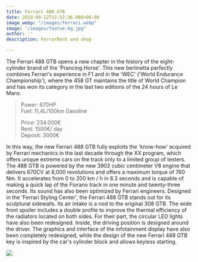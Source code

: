 ```yaml
---
title: Ferrari 488 GTB
date: 2018-09-12T12:52:36.000+06:00
image_webp: "/images/ferrari.webp"
image: "/images/featue-bg.jpg"
author: ''
description: FerrarRent and shop

---
```

The Ferrari 488 GTB opens a new chapter in the history of the eight-cylinder brand of the 'Prancing Horse'. This new berlinetta perfectly combines Ferrari's experience in F1 and in the 'WEC' ('World Endurance Championship'), where the 458 GT maintains the title of World Champion and has won its category in the last two editions of the 24 hours of Le Mans.

> Power: 670HP  
> Fuel: 11,4L/100km Gasoline
>
> Price: 234.000€  
> Rent: 1500€/ day  
> Deposit: 3000€

In this way, the new Ferrari 488 GTB fully exploits the 'know-how' acquired by Ferrari mechanics in the last decade through the XX program, which offers unique extreme cars on the track only to a limited group of testers. The 488 GTB is powered by the new 3902 cubic centimeter V8 engine that delivers 670CV at 8,000 revolutions and offers a maximum torque of 760 Nm. It accelerates from 0 to 200 km / h in 8.3 seconds and is capable of making a quick lap of the Fiorano track in one minute and twenty-three seconds. Its sound has also been optimized by Ferrari engineers. Designed in the 'Ferrari Styling Center', the Ferrari 488 GTB stands out for its sculptural sidewalls. Its air intake is a nod to the original 308 GTB. The wide front spoiler includes a double profile to improve the thermal efficiency of the radiators located on both sides. For their part, the circular LED lights have also been redesigned. Inside, the driving position is designed around the driver. The graphics and interface of the infotainment display have also been completely redesigned, while the design of the new Ferrari 488 GTB key is inspired by the car's cylinder block and allows keyless starting.

[![](/images/boton.png)](#contact "Contact")